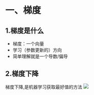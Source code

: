 # 一、梯度
## 1.梯度是什么
+ 梯度：一个向量
+ 学习（参数更新的）方向
+ 简单理解就是一个导数/偏导
## 2.梯度下降
梯度下降,是机器学习获取最好值的方法
![](myimg/tidu.png)
